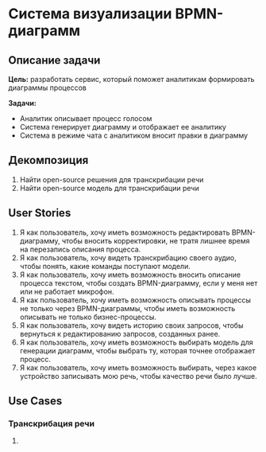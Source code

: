 # Система визуализации BPMN-диаграмм

## Описание задачи 
**Цель:** разработать сервис, который поможет аналитикам формировать диаграммы процессов

**Задачи:**
* Аналитик описывает процесс голосом
* Система генерирует диаграмму и отображает ее аналитику
* Система в режиме чата с аналитиком вносит правки в диаграмму

## Декомпозиция 

1. Найти open-source решения для транскрибации речи
2. Найти open-source модель для транскрибации речи

## User Stories 

1. Я как пользователь, хочу иметь возможность редактировать BPMN-диаграмму, чтобы вносить корректировки, не тратя лишнее время на перезапись описания процесса.
2. Я как пользователь, хочу видеть транскрибацию своего аудио, чтобы понять, какие команды поступают модели.
3. Я как пользователь, хочу иметь возможность вносить описание процесса текстом, чтобы создать BPMN-диаграмму, если у меня нет или не работает микрофон.
4. Я как пользователь, хочу иметь возможность описывать процессы не только через BPMN-диаграммы, чтобы иметь возможность описывать не только бизнес-процессы.
5. Я как пользователь, хочу видеть историю своих запросов, чтобы вернуться к редактированию запросов, созданных ранее.
6. Я как пользователь, хочу иметь возможность выбирать модель для генерации диаграмм, чтобы выбрать ту, которая точнее отображает процесс.
7. Я как пользователь, хочу иметь возможность выбирать, через какое устройство записывать мою речь, чтобы качество речи было лучше.

## Use Cases

### Транскрибация речи

1. 

